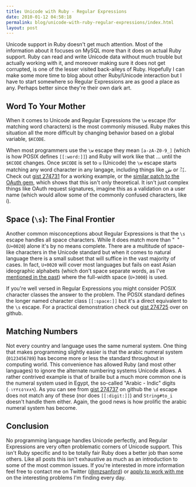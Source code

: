 ```yaml
---
title: Unicode with Ruby - Regular Expressions
date: 2010-01-12 04:58:18
permalink: blog/unicode-with-ruby-regular-expressions/index.html
layout: post
---
```


Unicode support in Ruby doesn't get much attention. Most of the information
about it focuses on MySQL more than it does on actual Ruby support. Ruby can
read and write Unicode data without much trouble but actually working with it,
and moreover making sure it does not get corrupted, is one of the lesser
visited back-alleys of Ruby. Hopefully I can make some more time to blog about
other Ruby/Unicode interaction but I have to start somewhere so Regular
Expressions are as good a place as any. Perhaps better since they're their own
dark art.

## Word To Your Mother

When it comes to Unicode and Regular Expressions the `\w` escape (for matching
word characters) is the most commonly misused. Ruby makes this situation all
the more difficult by changing behavior based on a global variable, `$KCODE`.

When most programmers use the `\w` escape they mean `[a-zA-Z0-9_]` (which is
how POSIX defines `[[:word:]]`) and Ruby will work like that … until the
`$KCODE` changes. Once `$KCODE` is set to `u` (Unicode) the `\w` escape starts
matching any word character in any langage, including things like ش or ㌳.
Check out [gist 274731](http://gist.github.com/274731) for a working example,
or the [similar patch to the OAuth gem](http://github.com/mzsanford/oauth/commit/470c08ec3a9b55e85a6f5bbc730d387f3bf7afa2), which shows that this isn't only
theoretical. It isn't just complex things like OAuth request signatures,
imagine this as a validation on a user name (which would allow some of the
commonly confused characters, like í).

## Space (`\s`): The Final Frontier

Another common misconceptions about Regular Expressions is that the `\s`
escape handles all space characters. While it does match more than "` `"
(`U+0020`) alone it's by no means complete. There are a multitude of space-
like characters in the Unicode standard but when it comes to natural language
there is a small subset that will suffice in the vast majority of cases. In
fact, `U+0020` will cover most languages but fails on east Asian ideographic
alphabets (which don't space separate words, as I've [mentioned in the past](tokens-are-not-just-for-chuck-e-cheese)) where the full-width space (`U+3000`) is used.

If you're well versed in Regular Expressions you might consider POSIX
character classes the answer to the problem. The POSIX standard defines the
longer named character class `[[:space:]]` but it's a direct equivalent to the
`\s` escape. For a practical demonstration check out [gist 274725](http://gist.github.com/274725) over on github.

## Matching Numbers

Not every country and language uses the same numeral system. One thing that
makes programming slightly easier is that the arabic numeral system
(`0123456789`) has become more or less the standard throughout in computing
world. This convenience has allowed Ruby (and most other languages) to ignore
the alternate numbering systems Unicode allows. A rather contrived example is
that of braille but a much more common one is the numeral system used in
Egypt, the so-called "Arabic - Indic" digits (`٠١٢٣٤٥٦٧٨٩`). As you can see
from [gist 274737](http://gist.github.com/274737) on github the `\d` escape
does not match any of these (nor does `[[:digit:]]`) and `String#to_i` doesn't
handle them either. Again, the good news is how prolific the arabic numeral
system has become.

## Conclusion

No programming language handles Unicode perfectly, and Regular Expressions are
very often problematic corners of Unicode support. This isn't Ruby specific
and to be totally fair Ruby does a better job than some others. Like all posts
this isn't exhaustive as much as an introduction to some of the most common
issues. If you're interested in more information feel free to contact me on
Twitter ([@mzsanford](http://twitter.com/mzsanford)) or [apply to work with me](http://bit.ly/7PL1J3) on the interesting problems I'm finding every day.

